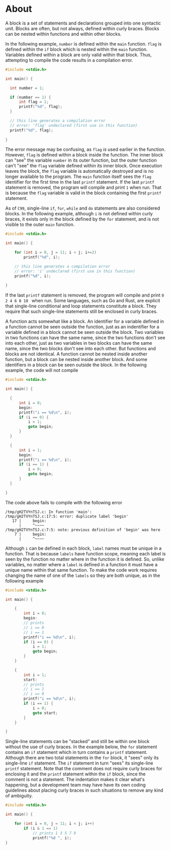 # About

A block is a set of statements and declarations grouped into one syntactic unit.
Blocks are often, but not always, defined within curly braces.
Blocks can be nested within functions and within other blocks.

In the following example, `number` is defined within the `main` function.
`flag` is defined within the `if` block which is nested within the `main` function.
Variables defined within a block are only valid within that block.
Thus, attempting to compile the code results in a compilation error.

```c
#include <stdio.h>

int main() {

  int number = 1;

  if (number == 1) {
      int flag = 1;
      printf("%d", flag);
  }

  // this line generates a compilation error
  // error: 'flag' undeclared (first use in this function)
  printf("%d", flag);
    
}
```

The error message may be confusing, as `flag` _is_ used earlier in the function.
However, `flag` is defined within a block inside the function.
The inner block can "see" the variable `number` in its outer function, but the outer function can't "see" the `flag` variable defined within its inner block.
Once execution leaves the block, the `flag` variable is automatically destroyed and is no longer available to the program.
The `main` function itself sees the `flag` identifier for the first time in the last `printf` statement.
If the last `printf` statement is removed, the program will compile and print `1` when run.
That is because the `flag` variable is valid in the block containing the first `printf` statement.

As of `C99`, single-line `if`, `for`, `while` and `do` statements are also considered blocks.
In the following example, although `i` is not defined within curly braces, it exists only in the block defined by the `for` statement, and is not visible to the outer `main` function.

```c
#include <stdio.h>

int main() {

    for (int i = 0, j = 11; i < j; i+=2)
        printf("%d", i);

    // this line generates a compilation error
    // error: 'i' undeclared (first use in this function)
    printf("%d", i);
    
}
```

If the last `printf` statement is removed, the program will compile and print `0 2 4 6 8 10 ` when run.
Some languages, such as Go and Rust, are explicit that single-line conditional and loop statements constitute a block.
They require that such single-line statements still be enclosed in curly braces.

A function acts somewhat like a block.
An identifier for a variable defined in a function cannot be seen outside the function, just as an indentifier for a variable defined in a block cannot be seen outside the block.
Two variables in two functions can have the same name, since the two functions don't see into each other, just as two variables in two blocks can have the same name, since the two blocks don't see into each other.
But functions and blocks are not identical.
A function cannot be nested inside another function, but a block can be nested inside another block.
And some identifiers in a block can be seen outside the block.
In the following example, the code will not compile

```c
#include <stdio.h>

int main() {

  {
      int i = 0;
      begin:
      printf("i == %d\n", i);
      if (i == 0) {
          i = 1;
          goto begin;
      }
  }

  {
      int i = 1;
      begin:
      printf("i == %d\n", i);
      if (i == 1) {
          i = 0;
          goto begin;
      }
  }

}
```

The code above fails to compile with the following error

```
/tmp/gH2TVYnTSJ.c: In function 'main':
/tmp/gH2TVYnTSJ.c:17:5: error: duplicate label 'begin'
   17 |     begin:
      |     ^~~~~
/tmp/gH2TVYnTSJ.c:7:5: note: previous definition of 'begin' was here
    7 |     begin:
      |     ^~~~~
```

Although `i` can be defined in each block, `label` names must be unique in a function.
That is because `labels` have function scope, meaning each label is seen by the function no matter where in the function it is defined.
So, unlike variables, no matter where a `label` is defined in a function it must have a unique name within that same function.
To make the code work requires changing the name of one of the `labels` so they are both unique, as in the following example

```c
#include <stdio.h>

int main() {

    {
        int i = 0;
        begin:
        // prints
        // i == 0
        // i == 1
        printf("i == %d\n", i);
        if (i == 0) {
            i = 1;
            goto begin;
        }
    }

    {
        int i = 1;
        start:
        // prints
        // i == 1
        // i == 0    
        printf("i == %d\n", i);
        if (i == 1) {
            i = 0;
            goto start;
        }
    }

}
```

Single-line statements can be "stacked" and still be within one block without the use of curly braces.
In the example below, the `for` statement contains an `if` statement which in turn contains a `printf` statement.
Although there are two total statements in the `for` block, it "sees" only its single-line `if` statement.
The `if` statement in turn "sees" its single-line `printf` statement.
Note that the comment does not require curly braces for enclosing it and the `printf` statement within the `if` block, since the comment is not a statement.
The indentation makes it clear what's happening, but a development team may have have its own coding guidelines about placing curly braces in such situations to remove any kind of ambiguity.

```c
#include <stdio.h>

int main() {

    for (int i = 0, j = 11; i < j; i++)
        if (i & 1 == 1)
            // prints 1 3 5 7 9 
            printf("%d ", i);
}
```
